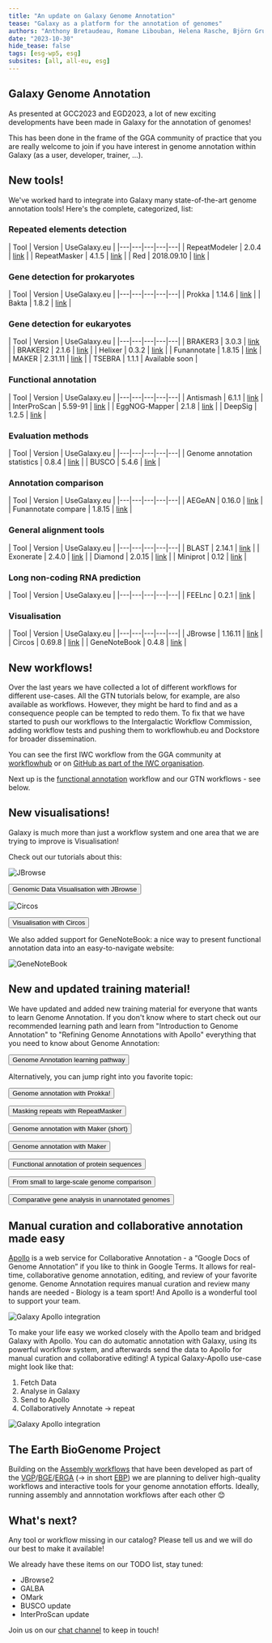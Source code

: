 ```yaml
---
title: "An update on Galaxy Genome Annotation"
tease: "Galaxy as a platform for the annotation of genomes"
authors: "Anthony Bretaudeau, Romane Libouban, Helena Rasche, Björn Gruening, and all other GGA contributors"
date: "2023-10-30"
hide_tease: false
tags: [esg-wp5, esg]
subsites: [all, all-eu, esg]
---
```


## Galaxy Genome Annotation

As presented at GCC2023 and EGD2023, a lot of new exciting developments have been made in Galaxy for the annotation of genomes!

This has been done in the frame of the GGA community of practice that you are really welcome to join if you have interest in genome annotation within Galaxy (as a user, developer, trainer, ...).

## New tools!

We've worked hard to integrate into Galaxy many state-of-the-art genome annotation tools! Here's the complete, categorized, list:

### Repeated elements detection

| Tool | Version | UseGalaxy.eu |
|---|---|---|---|---|
| RepeatModeler | 2.0.4 | [link](https://usegalaxy.eu/root?tool_id=toolshed.g2.bx.psu.edu/repos/csbl/repeatmodeler/repeatmodeler/2.0.4+galaxy1)  |
| RepeatMasker | 4.1.5 | [link](https://usegalaxy.eu/root?tool_id=toolshed.g2.bx.psu.edu/repos/bgruening/repeat_masker/repeatmasker_wrapper/4.1.5+galaxy0) |
| Red | 2018.09.10 | [link](https://usegalaxy.eu/root?tool_id=toolshed.g2.bx.psu.edu/repos/iuc/red/red/2018.09.10+galaxy1) |

### Gene detection for prokaryotes

| Tool | Version | UseGalaxy.eu |
|---|---|---|---|---|
| Prokka | 1.14.6 | [link](https://usegalaxy.eu/root?tool_id=toolshed.g2.bx.psu.edu/repos/crs4/prokka/prokka/1.14.6+galaxy1)  |
| Bakta | 1.8.2 | [link](https://usegalaxy.eu/root?tool_id=toolshed.g2.bx.psu.edu/repos/iuc/bakta/bakta/1.8.2+galaxy0) |

### Gene detection for eukaryotes

| Tool | Version | UseGalaxy.eu |
|---|---|---|---|---|
| BRAKER3 | 3.0.3 | [link](https://usegalaxy.eu/root?tool_id=toolshed.g2.bx.psu.edu/repos/genouest/braker3/braker3/3.0.3+galaxy1) |
| BRAKER2 | 2.1.6 | [link](https://usegalaxy.eu/root?tool_id=toolshed.g2.bx.psu.edu/repos/genouest/braker/braker/2.1.6+galaxy0) |
| Helixer | 0.3.2 | [link](https://usegalaxy.eu/root?tool_id=toolshed.g2.bx.psu.edu/repos/genouest/helixer/helixer/0.3.2) |
| Funannotate | 1.8.15 | [link](https://usegalaxy.eu/root?tool_id=toolshed.g2.bx.psu.edu/repos/iuc/funannotate_predict/funannotate_predict/1.8.15+galaxy1) |
| MAKER | 2.31.11 | [link](https://usegalaxy.eu/root?tool_id=toolshed.g2.bx.psu.edu/repos/iuc/maker/maker/2.31.11+galaxy2) |
| TSEBRA | 1.1.1 | Available soon |

### Functional annotation

| Tool | Version | UseGalaxy.eu |
|---|---|---|---|---|
| Antismash | 6.1.1 | [link](https://usegalaxy.eu/root?tool_id=toolshed.g2.bx.psu.edu/repos/bgruening/antismash/antismash/6.1.1+galaxy1) |
| InterProScan | 5.59-91 | [link](https://usegalaxy.eu/root?tool_id=toolshed.g2.bx.psu.edu/repos/bgruening/interproscan/interproscan/5.59-91.0+galaxy3) |
| EggNOG-Mapper | 2.1.8 | [link](https://usegalaxy.eu/root?tool_id=toolshed.g2.bx.psu.edu/repos/galaxyp/eggnog_mapper/eggnog_mapper/2.1.8+galaxy4) |
| DeepSig | 1.2.5 | [link](https://usegalaxy.eu/root?tool_id=toolshed.g2.bx.psu.edu/repos/iuc/deepsig/deepsig/1.2.5+galaxy0) |

### Evaluation methods

| Tool | Version | UseGalaxy.eu |
|---|---|---|---|---|
| Genome annotation statistics | 0.8.4 | [link](https://usegalaxy.eu/root?tool_id=toolshed.g2.bx.psu.edu/repos/iuc/jcvi_gff_stats/jcvi_gff_stats/0.8.4) |
| BUSCO | 5.4.6 | [link](https://usegalaxy.eu/root?tool_id=toolshed.g2.bx.psu.edu/repos/iuc/busco/busco/5.4.6+galaxy0) |

### Annotation comparison

| Tool | Version | UseGalaxy.eu |
|---|---|---|---|---|
| AEGeAN | 0.16.0 | [link](https://usegalaxy.eu/root?tool_id=toolshed.g2.bx.psu.edu/repos/iuc/aegean_parseval/aegean_parseval/0.16.0) |
| Funannotate compare | 1.8.15 | [link](https://usegalaxy.eu/root?tool_id=toolshed.g2.bx.psu.edu/repos/iuc/funannotate_compare/funannotate_compare/1.8.15+galaxy1) |

### General alignment tools

| Tool | Version | UseGalaxy.eu |
|---|---|---|---|---|
| BLAST | 2.14.1 | [link](https://usegalaxy.eu/root?tool_id=toolshed.g2.bx.psu.edu/repos/devteam/ncbi_blast_plus/ncbi_blastn_wrapper/2.14.1+galaxy0) |
| Exonerate | 2.4.0 | [link](https://usegalaxy.eu/root?tool_id=toolshed.g2.bx.psu.edu/repos/iuc/exonerate/exonerate/2.4.0+galaxy2) |
| Diamond | 2.0.15 | [link](https://usegalaxy.eu/root?tool_id=toolshed.g2.bx.psu.edu/repos/bgruening/diamond/bg_diamond/2.0.15+galaxy0) |
| Miniprot | 0.12 | [link](https://usegalaxy.eu/root?tool_id=toolshed.g2.bx.psu.edu/repos/iuc/miniprot/miniprot/0.12+galaxy0) |

### Long non-coding RNA prediction

| Tool | Version | UseGalaxy.eu |
|---|---|---|---|---|
| FEELnc | 0.2.1  | [link](https://usegalaxy.eu/root?tool_id=toolshed.g2.bx.psu.edu/repos/iuc/feelnc/feelnc/0.2.1+galaxy0) |

### Visualisation

| Tool | Version | UseGalaxy.eu |
|---|---|---|---|---|
| JBrowse | 1.16.11 | [link](https://usegalaxy.eu/root?tool_id=toolshed.g2.bx.psu.edu/repos/iuc/jbrowse/jbrowse/1.16.11+galaxy1) |
| Circos | 0.69.8 | [link](https://usegalaxy.eu/root?tool_id=toolshed.g2.bx.psu.edu/repos/iuc/circos/circos/0.69.8+galaxy9) |
| GeneNoteBook | 0.4.8 | [link](https://usegalaxy.fr/root?tool_id=toolshed.g2.bx.psu.edu/repos/gga/genenotebook_genenotebook_build/genenotebook_build/0.4.8+galaxy0) |

## New workflows!

Over the last years we have collected a lot of different workflows for different use-cases. All the GTN tutorials below, for example, are also
available as workflows. However, they might be hard to find and as a consequence people can be tempted to redo them. To fix that we
have started to push our workflows to the Intergalactic Workflow Commission, adding workflow tests and pushing them to workflowhub.eu and Dockstore for
broader dissemination.

You can see the first IWC workflow from the GGA community at [workflowhub](https://workflowhub.eu/workflows/575) or on [GitHub as part of the IWC organisation](https://github.com/iwc-workflows/repeatmasking).

Next up is the [functional annotation](https://github.com/galaxyproject/iwc/pull/228) workflow and our GTN workflows - see below.

## New visualisations!

Galaxy is much more than just a workflow system and one area that we are trying to improve is Visualisation!

Check out our tutorials about this:

![JBrowse](/assets/media/jbrowse.png)

<a href="https://training.galaxyproject.org/training-material/topics/visualisation/tutorials/jbrowse/tutorial.html"><button type="button" class="btn btn-success">Genomic Data Visualisation with JBrowse</button></a>

![Circos](/assets/media/circos.png)

<a href="https://training.galaxyproject.org/training-material/topics/visualisation/tutorials/circos/tutorial.html"><button type="button" class="btn btn-success">Visualisation with Circos</button></a>

We also added support for GeneNoteBook: a nice way to present functional annotation data into an easy-to-navigate website:

![GeneNoteBook](/assets/media/gnb.png)


## New and updated training material!

We have updated and added new training material for everyone that wants to learn Genome Annotation. If you don't know where to start check out our
recommended learning path and learn from "Introduction to Genome Annotation" to "Refining Genome Annotations with Apollo" everything that you need to know about Genome Annotation:

<a href="https://training.galaxyproject.org/training-material/learning-pathways/genome-annotation-eukaryote.html"><button type="button" class="btn btn-success">Genome Annotation learning pathway</button></a>

Alternatively, you can jump right into you favorite topic:

<a href="https://training.galaxyproject.org/training-material/topics/genome-annotation/tutorials/annotation-with-prokka/tutorial.html"><button type="button" class="btn btn-success">Genome annotation with Prokka!</button></a>

<a href="https://training.galaxyproject.org/training-material/topics/genome-annotation/tutorials/repeatmasker/tutorial.html"><button type="button" class="btn btn-success">Masking repeats with RepeatMasker</button></a>

<a href="https://training.galaxyproject.org/training-material/topics/genome-annotation/tutorials/funannotate/tutorial.html"><button type="button" class="btn btn-success">Genome annotation with Maker (short) </button></a>

<a href="https://training.galaxyproject.org/training-material/topics/genome-annotation/tutorials/annotation-with-maker/tutorial.html"><button type="button" class="btn btn-success">Genome annotation with Maker</button></a>

<a href="https://training.galaxyproject.org/training-material/topics/genome-annotation/tutorials/functional/tutorial.html"><button type="button" class="btn btn-success">Functional annotation of protein sequences</button></a>

<a href="https://training.galaxyproject.org/training-material/topics/genome-annotation/tutorials/hpc-for-lsgc/tutorial.html"><button type="button" class="btn btn-success">From small to large-scale genome comparison</button></a>

<a href="https://training.galaxyproject.org/training-material/topics/genome-annotation/tutorials/gene-centric/tutorial.html"><button type="button" class="btn btn-success">Comparative gene analysis in unannotated genomes</button></a>



## Manual curation and collaborative annotation made easy

[Apollo](https://genomearchitect.readthedocs.io/en/latest/) is a web service for Collaborative Annotation - a “Google Docs of Genome Annotation”
if you like to think in Google Terms. It allows for real-time, collaborative genome annotation, editing, and review of your favorite genome.
Genome Annotation requires manual curation and review many hands are needed -
Biology is a team sport! And Apollo is a wonderful tool to support your team.

![Galaxy Apollo integration](/assets/media/collaborative_editing.png)

To make your life easy we worked closely with the Apollo team and bridged Galaxy with Apollo.
You can do automatic annotation with Galaxy, using its powerful workflow system, and afterwards send
the data to Apollo for manual curation and collaborative editing! A typical Galaxy-Apollo use-case might look like that:

  1. Fetch Data
  2. Analyse in Galaxy
  3. Send to Apollo
  4. Collaboratively Annotate
  → repeat

![Galaxy Apollo integration](/assets/media/galaxy_apollo.png)


## The Earth BioGenome Project

Building on the [Assembly workflows](https://galaxyproject.org/projects/vgp/) that have been developed as part of the [VGP](https://vertebrategenomesproject.org/)/[BGE](https://biodiversitygenomics.eu/)/[ERGA](https://www.erga-biodiversity.eu/) (→ in short [EBP](https://www.earthbiogenome.org/)) we are planning to deliver high-quality workflows and interactive tools for your genome annotation efforts. Ideally, running assembly and annnotation workflows after each other 😊

## What's next?

Any tool or workflow missing in our catalog? Please tell us and we will do our best to make it available!

We already have these items on our TODO list, stay tuned:

- JBrowse2
- GALBA
- OMark
- BUSCO update
- InterProScan update

Join us on our [chat channel](https://matrix.to/#/#galaxy-genome-annotation_Lobby:gitter.im) to keep in touch!
